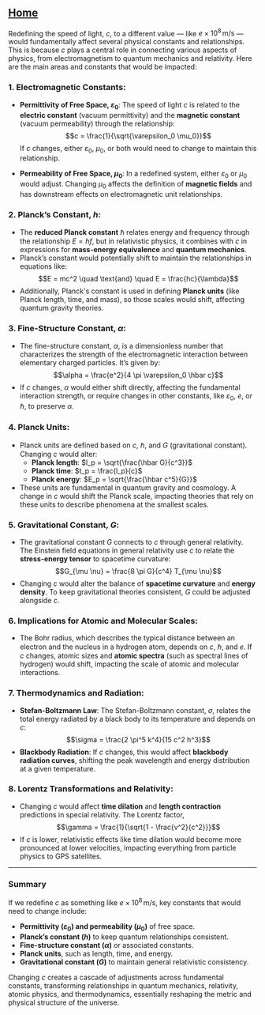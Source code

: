 [Home](https://t2m.io/VwvDcuw)
---

Redefining the speed of light, $c$, to a different value — like $e \times 10^8 \, \text{m/s}$ — would fundamentally affect several physical constants and relationships. This is because $c$ plays a central role in connecting various aspects of physics, from electromagnetism to quantum mechanics and relativity. Here are the main areas and constants that would be impacted:

### 1. **Electromagnetic Constants**:
   - **Permittivity of Free Space, $\varepsilon_0$**: The speed of light $c$ is related to the **electric constant** (vacuum permittivity) and the **magnetic constant** (vacuum permeability) through the relationship:
     $$c = \frac{1}{\sqrt{\varepsilon_0 \mu_0}}$$
     If $c$ changes, either $\varepsilon_0$, $\mu_0$, or both would need to change to maintain this relationship.

   - **Permeability of Free Space, $\mu_0$**: In a redefined system, either $\varepsilon_0$ or $\mu_0$ would adjust. Changing $\mu_0$ affects the definition of **magnetic fields** and has downstream effects on electromagnetic unit relationships.

### 2. **Planck’s Constant, $h$**:
   - The **reduced Planck constant** $\hbar$ relates energy and frequency through the relationship $E = hf$, but in relativistic physics, it combines with $c$ in expressions for **mass-energy equivalence** and **quantum mechanics**.
   - Planck’s constant would potentially shift to maintain the relationships in equations like:
     $$E = mc^2 \quad \text{and} \quad E = \frac{hc}{\lambda}$$
   - Additionally, Planck's constant is used in defining **Planck units** (like Planck length, time, and mass), so those scales would shift, affecting quantum gravity theories.

### 3. **Fine-Structure Constant, $\alpha$**:
   - The fine-structure constant, $\alpha$, is a dimensionless number that characterizes the strength of the electromagnetic interaction between elementary charged particles. It’s given by:
     $$\alpha = \frac{e^2}{4 \pi \varepsilon_0 \hbar c}$$
   - If $c$ changes, $\alpha$ would either shift directly, affecting the fundamental interaction strength, or require changes in other constants, like $\varepsilon_0$, $e$, or $\hbar$, to preserve $\alpha$.

### 4. **Planck Units**:
   - Planck units are defined based on $c$, $\hbar$, and $G$ (gravitational constant). Changing $c$ would alter:
     - **Planck length**: $l_p = \sqrt{\frac{\hbar G}{c^3}}$
     - **Planck time**: $t_p = \frac{l_p}{c}$
     - **Planck energy**: $E_p = \sqrt{\frac{\hbar c^5}{G}}$
   - These units are fundamental in quantum gravity and cosmology. A change in $c$ would shift the Planck scale, impacting theories that rely on these units to describe phenomena at the smallest scales.

### 5. **Gravitational Constant, $G$**:
   - The gravitational constant $G$ connects to $c$ through general relativity. The Einstein field equations in general relativity use $c$ to relate the **stress-energy tensor** to spacetime curvature:
     $$G_{\mu \nu} = \frac{8 \pi G}{c^4} T_{\mu \nu}$$
   - Changing $c$ would alter the balance of **spacetime curvature** and **energy density**. To keep gravitational theories consistent, $G$ could be adjusted alongside $c$.

### 6. **Implications for Atomic and Molecular Scales**:
   - The Bohr radius, which describes the typical distance between an electron and the nucleus in a hydrogen atom, depends on $c$, $\hbar$, and $e$. If $c$ changes, atomic sizes and **atomic spectra** (such as spectral lines of hydrogen) would shift, impacting the scale of atomic and molecular interactions.

### 7. **Thermodynamics and Radiation**:
   - **Stefan-Boltzmann Law**: The Stefan-Boltzmann constant, $\sigma$, relates the total energy radiated by a black body to its temperature and depends on $c$:
     $$\sigma = \frac{2 \pi^5 k^4}{15 c^2 h^3}$$
   - **Blackbody Radiation**: If $c$ changes, this would affect **blackbody radiation curves**, shifting the peak wavelength and energy distribution at a given temperature.

### 8. **Lorentz Transformations and Relativity**:
   - Changing $c$ would affect **time dilation** and **length contraction** predictions in special relativity. The Lorentz factor,
     $$\gamma = \frac{1}{\sqrt{1 - \frac{v^2}{c^2}}}$$
   - If $c$ is lower, relativistic effects like time dilation would become more pronounced at lower velocities, impacting everything from particle physics to GPS satellites.

---

### Summary
If we redefine $c$ as something like $e \times 10^8 \, \text{m/s}$, key constants that would need to change include:
- **Permittivity ($\varepsilon_0$) and permeability ($\mu_0$)** of free space.
- **Planck’s constant ($h$)** to keep quantum relationships consistent.
- **Fine-structure constant ($\alpha$)** or associated constants.
- **Planck units**, such as length, time, and energy.
- **Gravitational constant ($G$)** to maintain general relativistic consistency.

Changing $c$ creates a cascade of adjustments across fundamental constants, transforming relationships in quantum mechanics, relativity, atomic physics, and thermodynamics, essentially reshaping the metric and physical structure of the universe.
